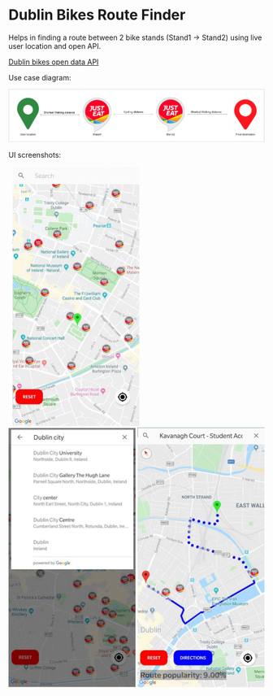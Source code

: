 # Dublin Bikes Route Finder

Helps in finding a route between 2 bike stands (Stand1 -> Stand2) using live user location and open API.

[Dublin bikes open data API](https://developer.jcdecaux.com/#/opendata/vls?page=getstarted)

Use case diagram:

![Alt text](screenshots/use_case.jpg)


UI screenshots:

&nbsp;
<img src="screenshots/1st.jpg" width="250">
<img src="screenshots/2nd.jpg" width="250">
<img src="screenshots/3rd.jpg" width="250">
